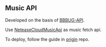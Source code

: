 ## Music API 

Developed on the basis of [BBBUG-API](https://github.com/HammCn/BBBUG-API).

Use [NeteaseCloudMusicApi](https://github.com/Binaryify/NeteaseCloudMusicApi) as music fetch api.

To deploy, follow the guide in [origin](https://github.com/HammCn/BBBUG-API) repo.
